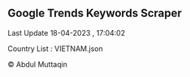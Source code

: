 

## Google Trends Keywords Scraper 
 
Last Update 18-04-2023 , 17:04:02

Country List :
VIETNAM.json



© Abdul Muttaqin 
